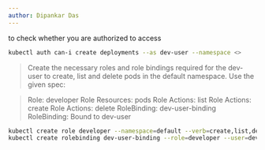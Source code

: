 ```yaml
---
author: Dipankar Das
---
```


to check whether you are authorized to access

```bash
kubectl auth can-i create deployments --as dev-user --namespace <>
```


> Create the necessary roles and role bindings required for the dev-user to create, list and delete pods in the default namespace.
Use the given spec:

>Role: developer
Role Resources: pods
Role Actions: list
Role Actions: create
Role Actions: delete
RoleBinding: dev-user-binding
RoleBinding: Bound to dev-user

```bash
kubectl create role developer --namespace=default --verb=create,list,delete --resource=pods
kubectl create rolebinding dev-user-binding --role=developer --user=dev-user
```
